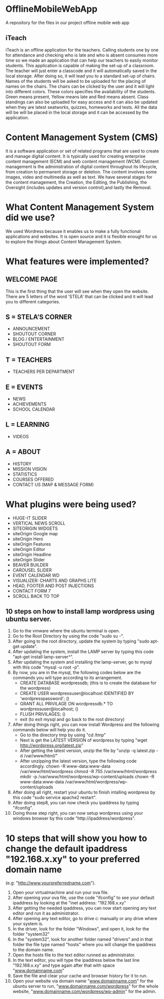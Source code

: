 # OfflineMobileWebApp
A repository for the files in our project offline mobile web app

## iTeach 

iTeach is an offline application for the teachers. Calling students one by one for attendance and checking who is late and who is absent consumes more time so we made an application that can help our teachers to easily monitor students. This application is capable of making the set-up of a classroom. The teacher will just enter a classcode and it will automatically saved in the local storage. After doing so, it will lead you to a standard set-up of chairs. Names of the students will be asked to be uploaded for the placing of names on the chairs. The chairs can be clicked by the user and it will light into different colors. These colors specifies the availability of the students. Green means present, Yellow means late and Red means absent. Class standings can also be uploaded for easy access and it can also be updated when they are latest seatworks, quizzes, homeworks and tests. All the data will be will be placed in the local storage and it can be accessed by the application.

# Content Management System (CMS)

It is a software application or set of related programs that are used to create and manage digital content. It is typically used for creating enterprise content management (ECM) and web content management (WCM). Content management is the administration of digital content throughout its lifecycle, from creation to permanent storage or deletion. The content involves some images, video and multimedia as well as text. We have several stages for the content management, the Creation, the Editing, the Publishing, the Oversight (includes updates and version control),and lastly the Removal.  

# What Content Management System did we use?

We used Wordress because it enables us to make a fully functional applications and websites. It is open source and it is flexible enought for us to explore the things about Content Management System.

# What features were implemented? 
## WELCOME PAGE 
This is the first thing that the user will see when they open the website. There are 5 letters of the word 'STELA' that can be clicked and it will lead you to different categories.
## S = STELA’S CORNER
- ANNOUNCEMENT
- SHOUTOUT CORNER
- BLOG / ENTERTAINMENT
- SHOUTOUT FORM 
## T = TEACHERS
- TEACHERS PER DEPARTMENT
## E = EVENTS
- NEWS
- ACHIEVEMENTS
- SCHOOL CALENDAR
## L = LEARNING
- VIDEOS 
## A = ABOUT
- HISTORY
- MISSION VISION
- STATISTICS
- COURSES OFFERED
- CONTACT US (MAP & MESSAGE FORM)

# What plugins were being used?
- HUGE-IT SLIDER
- VERTICAL NEWS SCROLL
- SITEORIGIN WIDGETS
- siteOrigin Google map
- siteOrigin Hero
- siteOrigin Features
- siteOrigin Editor
- siteOrigin Headline
- siteOrigin Slider
- BEAVER BUILDER
- CAROUSEL SLIDER
- EVENT CALENDAR WD
- VISUALIZER: CHARTS AND GRAPHS LITE
- HEAD, FOOTER AND POST INJECTIONS
- CONTACT FORM 7
- SCROLL BACK TO TOP

## 10 steps on how to install lamp wordpress using ubuntu server.
1. Go to the vmware where the ubuntu terminal is open.
2. Go to the Root Directory by using the code "sudo su -".
3. After going to the root directory, update the system by typing "sudo apt-get update".
4. After updating the system, install the LAMP server by typing this code "apt-get install lamp-server^".
5. After updating the system and installing the lamp-server, go to mysql with this code "mysql -u root -p".
6. By now, you are in the mysql, the following codes below are the commands you will type according to its arrangement.
	- CREATE DATABASE wordpressdb; (this is to create the database for the wordpress)
	- CREATE USER wordpressuser@localhost IDENTIFIED BY 'wordpresspassword'; ()
	- GRANT ALL PRIVILAGE ON wordpressdb.* TO wordpressuser@localhost; ()
	- FLUSH PRIVILAGES; ()
	- exit (to exit mysql and go back to the root directory)
7. After doing things right, you can now install Wordpress and the following commands below will help you do it. 
	- Go to the directory tmp by using "cd /tmp"
	- Next is get the LATEST VERSION of wordpress by typing "wget http://wordpress.org/latest.zip"
	- After getting the latest version, unzip the file by "unzip -q latest.zip -d /var/www/html/"	
	- After unzipping the latest version, type the following code accordingly.
		chown -R www-data:www-data /var/www/html/wordpress
		chmod -R 755 /var/www/html/wordpress
		mkdir -p /var/www/html/wordpress/wp-content/uploads
		chown -R www-data:www-data /var/www/html/wordpress/wp-content/uploads
8. After doing all right, restart your ubuntu to finish intalling wordpress by this code "sudo service apache2 restart".
9. After doing step8, you can now check you ipaddress by typing "ifconfig".
10. Doing those step right, you can now setup wordpress using your windows browser by this code "http://ipaddress/wordpress".
  
# 10 steps that will show you how to change the default ipaddress "192.168.x.xy" to your preferred domain name 
(e.g: "http://www.yourpreferredname.com").
1. Open your virtualmachine and run your ova file.
2. After opening your ova file, use the code "ifconfig" to see your default ipaddress by looking at the "inet address: "192.168.x.xy"
3. After getting the needed ipaddress, you can now start opening any text editor and run it as administrator. 
4. After opening any text editor, go to drive c: manually or any drive where your system is. 
5. In the driver, look for the folder "Windows", and open it, look for the folder "system32"
6. In the "system32", look for another folder named "drivers" and in that folder the file type named "hosts" where you will change the ipaddress to the domain name. 
7. Open the hosts file to the text editor runned as administrator. 
8. In the text editor, you will type the ipaddress below the last line "192.168.x.xy" and type again after that with space "www.domainname.com"
9. Save the file and clear your cache and browser history for it to run. 
10. Open your website via domain name "www.domainname.com" for the ubuntu server to run, "www.domainname.com/wordpress" for the whole website, "www.domainname.com/wordpress/wp-admin" for the admin.
